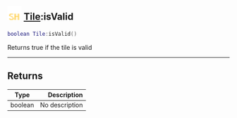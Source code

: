 ## <img src="../../.gitbook/assets/shared.png" width="32" height="32" /> [Tile](../tile/README.md):isValid

```lua
boolean Tile:isValid()
```

Returns true if the tile is valid<br>

-----------------
## Returns

| Type   | Description |
| ------ | ----------: |
| boolean | No description |
